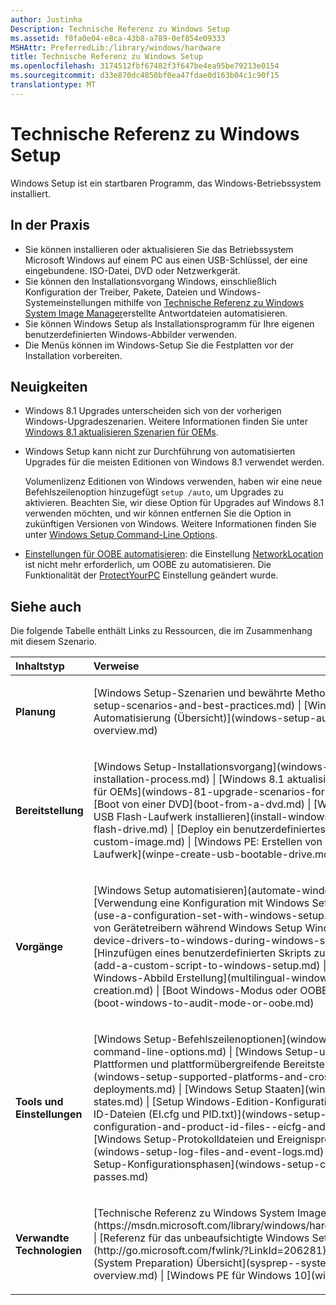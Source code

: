 ```yaml
---
author: Justinha
Description: Technische Referenz zu Windows Setup
ms.assetid: f0fa0e04-e8ca-43b8-a789-0ef854e09333
MSHAttr: PreferredLib:/library/windows/hardware
title: Technische Referenz zu Windows Setup
ms.openlocfilehash: 3174512fbf67482f3f647be4ea95be79213e0154
ms.sourcegitcommit: d33e870dc4850bf0ea47fdae0d163b04c1c90f15
translationtype: MT
---
```

# <a name="windows-setup-technical-reference"></a>Technische Referenz zu Windows Setup


Windows Setup ist ein startbaren Programm, das Windows-Betriebssystem installiert.

## <a name="span-idbkmkappspanspan-idbkmkappspanpractical-applications"></a><span id="BKMK_APP"></span><span id="bkmk_app"></span>In der Praxis


-   Sie können installieren oder aktualisieren Sie das Betriebssystem Microsoft Windows auf einem PC aus einen USB-Schlüssel, der eine eingebundene. ISO-Datei, DVD oder Netzwerkgerät.
-   Sie können den Installationsvorgang Windows, einschließlich Konfiguration der Treiber, Pakete, Dateien und Windows-Systemeinstellungen mithilfe von [Technische Referenz zu Windows System Image Manager](https://msdn.microsoft.com/library/windows/hardware/dn922445)erstellte Antwortdateien automatisieren.
-   Sie können Windows Setup als Installationsprogramm für Ihre eigenen benutzerdefinierten Windows-Abbilder verwenden.
-   Die Menüs können im Windows-Setup Sie die Festplatten vor der Installation vorbereiten.

## <a name="span-idwhatsnewspanspan-idwhatsnewspanspan-idwhatsnewspanwhats-new"></a><span id="What_s_New"></span><span id="what_s_new"></span><span id="WHAT_S_NEW"></span>Neuigkeiten


-   Windows 8.1 Upgrades unterscheiden sich von der vorherigen Windows-Upgradeszenarien. Weitere Informationen finden Sie unter [Windows 8.1 aktualisieren Szenarien für OEMs](windows-81-upgrade-scenarios-for-oems.md).

-   Windows Setup kann nicht zur Durchführung von automatisierten Upgrades für die meisten Editionen von Windows 8.1 verwendet werden.

    Volumenlizenz Editionen von Windows verwenden, haben wir eine neue Befehlszeilenoption hinzugefügt `setup /auto`, um Upgrades zu aktivieren. Beachten Sie, wir diese Option für Upgrades auf Windows 8.1 verwenden möchten, und wir können entfernen Sie die Option in zukünftigen Versionen von Windows. Weitere Informationen finden Sie unter [Windows Setup Command-Line Options](windows-setup-command-line-options.md).

-   [Einstellungen für OOBE automatisieren](settings-for-automating-oobe.md): die Einstellung [NetworkLocation](https://msdn.microsoft.com/library/windows/hardware/dn923171) ist nicht mehr erforderlich, um OOBE zu automatisieren. Die Funktionalität der [ProtectYourPC](https://msdn.microsoft.com/library/windows/hardware/dn915741) Einstellung geändert wurde.

## <a name="span-idbkmklinksspanspan-idbkmklinksspansee-also"></a><span id="BKMK_LINKS"></span><span id="bkmk_links"></span>Siehe auch


Die folgende Tabelle enthält Links zu Ressourcen, die im Zusammenhang mit diesem Szenario.

<table>
<colgroup>
<col width="50%" />
<col width="50%" />
</colgroup>
<thead>
<tr class="header">
<th align="left">Inhaltstyp</th>
<th align="left">Verweise</th>
</tr>
</thead>
<tbody>
<tr class="odd">
<td align="left"><p><strong>Planung</strong></p></td>
<td align="left"><p>[Windows Setup-Szenarien und bewährte Methoden](windows-setup-scenarios-and-best-practices.md) | [Windows Setup Automatisierung (Übersicht)](windows-setup-automation-overview.md)</p></td>
</tr>
<tr class="even">
<td align="left"><p><strong>Bereitstellung</strong></p></td>
<td align="left"><p>[Windows Setup-Installationsvorgang](windows-setup-installation-process.md) | [Windows 8.1 aktualisieren Szenarien für OEMs](windows-81-upgrade-scenarios-for-oems.md) | [Boot von einer DVD](boot-from-a-dvd.md) | [Windows aus einem USB Flash-Laufwerk installieren](install-windows-from-a-usb-flash-drive.md) | [Deploy ein benutzerdefiniertes Bild](deploy-a-custom-image.md) | [Windows PE: Erstellen von startbaren USB-Laufwerk](winpe-create-usb-bootable-drive.md)</p></td>
</tr>
<tr class="odd">
<td align="left"><p><strong>Vorgänge</strong></p></td>
<td align="left"><p>[Windows Setup automatisieren](automate-windows-setup.md) | [Verwendung eine Konfiguration mit Windows Setup festgelegt](use-a-configuration-set-with-windows-setup.md)| [Hinzufügen von Gerätetreibern während Windows Setup Windows](add-device-drivers-to-windows-during-windows-setup.md) | [Hinzufügen eines benutzerdefinierten Skripts zu Windows Setup](add-a-custom-script-to-windows-setup.md) | [mehrsprachige Windows-Abbild Erstellung](multilingual-windows-image-creation.md) | [Boot Windows-Modus oder OOBE überwachen](boot-windows-to-audit-mode-or-oobe.md)</p></td>
</tr>
<tr class="even">
<td align="left"><p><strong>Tools und Einstellungen</strong></p></td>
<td align="left"><p>[Windows Setup-Befehlszeilenoptionen](windows-setup-command-line-options.md) | [Windows Setup-unterstützte Plattformen und plattformübergreifende Bereitstellungen](windows-setup-supported-platforms-and-cross-platform-deployments.md) | [Windows Setup Staaten](windows-setup-states.md) | [Setup Windows-Edition-Konfiguration und Produkt-ID-Dateien (EI.cfg und PID.txt)](windows-setup-edition-configuration-and-product-id-files--eicfg-and-pidtxt.md) | [Windows Setup-Protokolldateien und Ereignisprotokolle](windows-setup-log-files-and-event-logs.md) | [Windows Setup-Konfigurationsphasen](windows-setup-configuration-passes.md)</p></td>
</tr>
<tr class="odd">
<td align="left"><p><strong>Verwandte Technologien</strong></p></td>
<td align="left"><p>[Technische Referenz zu Windows System Image Manager](https://msdn.microsoft.com/library/windows/hardware/dn922445) | [Referenz für das unbeaufsichtigte Windows Setup](http://go.microsoft.com/fwlink/?LinkId=206281) | [Sysprep (System Preparation) Übersicht](sysprep--system-preparation--overview.md) | [Windows PE für Windows 10](winpe-intro.md)</p></td>
</tr>
</tbody>
</table>

 

 

 






